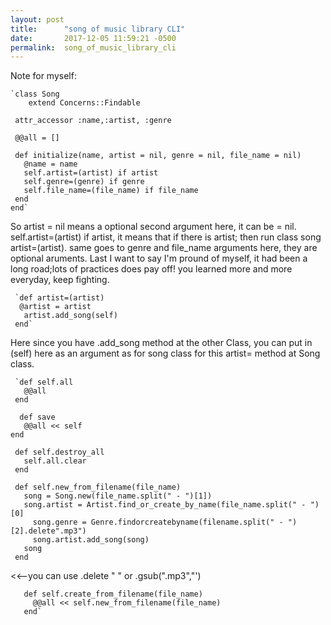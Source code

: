 ```yaml
---
layout: post
title:      "song of music library CLI"
date:       2017-12-05 11:59:21 -0500
permalink:  song_of_music_library_cli
---
```


Note for myself: 

    `class Song
        extend Concerns::Findable

     attr_accessor :name,:artist, :genre

     @@all = []

     def initialize(name, artist = nil, genre = nil, file_name = nil)
       @name = name
       self.artist=(artist) if artist
       self.genre=(genre) if genre
       self.file_name=(file_name) if file_name
     end
    end` 

So artist = nil means a optional second argument here, it can be = nil. 
self.artist=(artist) if artist, it means that if there is artist; then run class song artist=(artist).
same goes to genre and file_name arguments here, they are optional aruments.
Last I want to say I'm pround of myself, it had been a long road;lots of practices does pay off! you learned more and more everyday, keep fighting. 

     `def artist=(artist)
      @artist = artist
       artist.add_song(self)
     end`
Here since you have .add_song method at the other Class, you can put in (self) here as an argument as for song class for this artist= method at Song class.

     `def self.all
       @@all
     end

      def save
       @@all << self
    end

     def self.destroy_all
       self.all.clear
     end

     def self.new_from_filename(file_name)
       song = Song.new(file_name.split(" - ")[1])
       song.artist = Artist.find_or_create_by_name(file_name.split(" - ")[0]
	     song.genre = Genre.findorcreatebyname(filename.split(" - ")[2].delete".mp3")  
	     song.artist.add_song(song)
       song
     end
  <<--you can use .delete " " or .gsub(".mp3","')
	
       def self.create_from_filename(file_name)
         @@all << self.new_from_filename(file_name)
       end`

